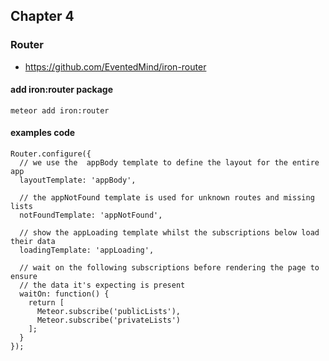 ## Chapter 4

### Router
* https://github.com/EventedMind/iron-router

#### add iron:router package
	meteor add iron:router

#### examples code

	Router.configure({
	  // we use the  appBody template to define the layout for the entire app
	  layoutTemplate: 'appBody',

	  // the appNotFound template is used for unknown routes and missing lists
	  notFoundTemplate: 'appNotFound',

	  // show the appLoading template whilst the subscriptions below load their data
	  loadingTemplate: 'appLoading',

	  // wait on the following subscriptions before rendering the page to ensure
	  // the data it's expecting is present
	  waitOn: function() {
	    return [
	      Meteor.subscribe('publicLists'),
	      Meteor.subscribe('privateLists')
	    ];
	  }
	});
